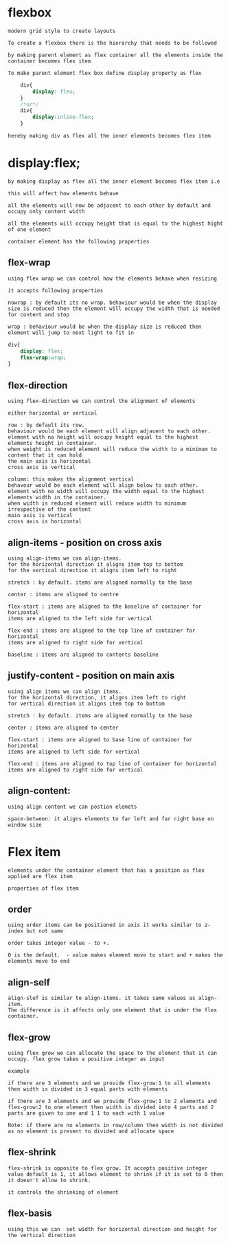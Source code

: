 # flexbox

    modern grid style to create layouts

    To create a flexbox there is the hierarchy that needs to be followed

    by making parent element as flex container all the elements inside the container becomes flex item

    To make parent element flex box define display property as flex 
```css 
    div{ 
        display: flex; 
    }
    /*or*/
    div{
        display:inline-flex;
    }
``` 

    hereby making div as flex all the inner elements becomes flex item

# display:flex;

    by making display as flex all the inner element becomes flex item i.e

    this will affect how elements behave

    all the elements will now be adjacent to each other by default and occupy only content width

    all the elements will occupy height that is equal to the highest hight of one element

    container element has the following properties

## flex-wrap

    using flex wrap we can control how the elements behave when resizing

    it accepts following properties

    nowrap : by default its no wrap. behaviour would be when the display size is reduced then the element will occupy the width that is needed for content and stop 

    wrap : behaviour would be when the display size is reduced then element will jump to next light to fit in

```css
div{ 
    display: flex; 
    flex-wrap:wrap;
}
```

## flex-direction

    using flex-direction we can control the alignment of elements 

    either horizontal or vertical

    row : by default its row. 
    behaviour would be each element will align adjacent to each other.
    element with no height will occupy height equal to the highest elements height in container.
    when weight is reduced element will reduce the width to a minimum to content that it can hold
    the main axis is horizontal
    cross axis is vertical

    column: this makes the alignment vertical
    behavour would be each element will align below to each other.
    element with no width will occupy the width equal to the highest elements width in the container.
    when width is reduced element will reduce width to minimum irrespective of the content
    main axis is vertical
    cross axis is horizontal

## align-items - position on cross axis

    using align-items we can align-items.
    for the horizontal direction it aligns item top to bottom
    for the vertical direction it aligns item left to right

    stretch : by default. items are aligned normally to the base

    center : items are aligned to centre

    flex-start : items are aligned to the baseline of container for horizontal
    items are aligned to the left side for vertical 

    flex-end : items are aligned to the top line of container for horizontal
    items are aligned to right side for vertical 

    baseline : items are aligned to contents baseline

## justify-content - position on main axis

    using align items we can align items.
    for the horizontal direction, it aligns item left to right
    for vertical direction it aligns item top to bottom

    stretch : by default. items are aligned normally to the base

    center : items are aligned to center

    flex-start : items are aligned to base line of container for horizontal
    items are aligned to left side for vertical 

    flex-end : items are aligned to top line of container for horizontal
    items are aligned to right side for vertical 

## align-content:

    using align content we can postion elemets

    space-between: it aligns elements to far left and far right base on window size 

# Flex item

    elements under the container element that has a position as flex applied are flex item

    properties of flex item

## order

    using order items can be positioned in axis it works similar to z-index but not same 

    order takes integer value - to +.

    0 is the default.  - value makes element move to start and + makes the elements move to end 

## align-self

    align-slef is similar to align-items. it takes same values as align-item.
    The difference is it affects only one element that is under the flex container.


## flex-grow

    using flex grow we can allocate the space to the element that it can occupy. flex grow takes a positive integer as input

    example

    if there are 3 elements and we provide flex-grow:1 to all elements then width is divided in 3 equal parts with elements

    if there are 3 elements and we provide flex-grow:1 to 2 elements and flex-grow:2 to one element then width is divided into 4 parts and 2 parts are given to one and 1 1 to each with 1 value

    Note: if there are no elements in row/column then width is not divided as no element is present to divided and allocate space

## flex-shrink

    flex-shrink is opposite to flex grow. It accepts positive integer value default is 1, it allows element to shrink if it is set to 0 then it doesn't allow to shrink.

    it controls the shrinking of element


## flex-basis

    using this we can  set width for horizontal direction and height for the vertical direction